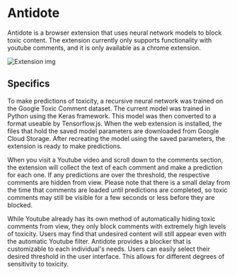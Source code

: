 # Antidote
Antidote is a browser extension that uses neural network models to block toxic content.
The extension currently only supports functionality with youtube comments, and it is only available as a chrome extension.

![Extension img](https://bl3301files.storage.live.com/y4mW3VddwiJxHrT6KkR0drLCLMpNoO_sVWuCQ36zBBo12O_Sa_zCKJqDqm5WrWSldQ5ktcIW1DW6_0vn9STn8HLLl3enXz-J_JCQsVkDbqEmW81cwbebqbUUlhGFpAXbKbLWSyf9gWNmNJWuR4aVhM0QeuVmvo93C3oCTU9n7r4dVtEK9nXAjCX1qttxoDLopuI?width=312&height=494&cropmode=none)

## Specifics
To make predictions of toxicity, a recursive neural network was trained on the Google Toxic Comment dataset. The current model was trained in Python using the Keras framework. This model was then converted to a format useable by Tensorflow.js. When the web extension is installed, the files that hold the saved model parameters are downloaded from Google Cloud Storage. After recreating the model using the saved parameters, the extension is ready to make predictions.

When you visit a Youtube video and scroll down to the comments section, the extension will collect the text of each comment and make a prediction for each one. If any predictions are over the threshold, the respective comments are hidden from view. Please note that there is a small delay from the time that comments are loaded until predictions are completed, so toxic comments may still be visible for a few seconds or less before they are blocked.

While Youtube already has its own method of automatically hiding toxic comments from view, they only block comments with extremely high levels of toxicity. Users may find that undesired content will still appear even with the automatic Youtube filter. Antidote provides a blocker that is customizable to each individual's needs. Users can easily select their desired threshold in the user interface. This allows for different degrees of sensitivity to toxicity.
